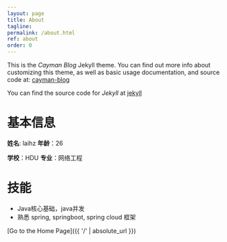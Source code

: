 ```yaml
---
layout: page
title: About
tagline: 
permalink: /about.html
ref: about
order: 0
---
```


This is the _Cayman Blog_ Jekyll theme. You can find out more info about customizing this theme, as well as basic usage documentation, and source code at: [cayman-blog](https://github.com/lorepirri/cayman-blog)

You can find the source code for _Jekyll_ at [jekyll](https://github.com/jekyll/jekyll)

# 基本信息

**姓名**: laihz           **年龄**：26

**学校**：HDU         **专业**：网络工程



# 技能

- Java核心基础，java并发
- 熟悉 spring, springboot, spring cloud 框架





[Go to the Home Page]({{ '/' | absolute_url }})

